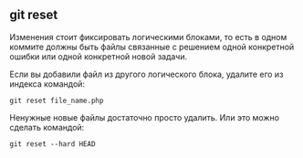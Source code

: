 ## git reset

Изменения стоит фиксировать логическими блоками, то есть в одном коммите должны быть файлы связанные с решением одной конкретной ошибки или одной конкретной новой задачи.

Если вы добавили файл из другого логического блока, удалите его из индекса командой:
 
```Markdown=
git reset file_name.php
```

Ненужные новые файлы достаточно просто удалить. Или это можно сделать командой:

```Markdown=
git reset --hard HEAD
```